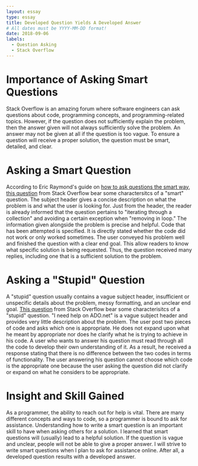 ```yaml
---
layout: essay
type: essay
title: Developed Question Yields A Developed Answer
# All dates must be YYYY-MM-DD format!
date: 2018-09-06
labels:
  - Question Asking
  - Stack Overflow
---
```


# Importance of Asking Smart Questions

Stack Overflow is an amazing forum where software engineers can ask questions about code, programming concepts, and programming-related topics. However, if the question does not sufficiently explain the problem, then the answer given will not always sufficiently solve the problem. An answer may not be given at all if the question is too vague. To ensure a question will receive a proper solution, the question must be smart, detailed, and clear.

# Asking a Smart Question

According to Eric Raymond's guide on <a href="http://www.catb.org/esr/faqs/smart-questions.html">how to ask questions the smart way</a>, <a href="https://stackoverflow.com/questions/223918/iterating-through-a-collection-avoiding-concurrentmodificationexception-when-re">this question</a> from Stack Overflow bear some charactersitcs of a "smart" question. The subject header gives a concise description on what the problem is and what the user is looking for. Just from the header, the reader is already informed that the question pertains to "iterating through a collection" and avoiding a certain exception when "removing in loop." The information given alongside the problem is precise and helpful. Code that has been attempted is specified. It is directly stated whether the code did not work or only worked sometimes. The user conveyed his problem well and finished the question with a clear end goal. This allow readers to know what specific solution is being requested. Thus, the question received many replies, including one that is a sufficient solution to the problem. 

# Asking a "Stupid" Question

A "stupid" question usually contains a vague subject header, insufficient or unspecific details about the problem, messy formatting, and an unclear end goal. <a href="https://stackoverflow.com/questions/45333586/i-need-help-on-ado-net">This question</a> from Stack Overflow bear some characterisitcs of a "stupid" question. "I need help on ADO.net" is a vague subject header and provides very little description about the problem. The user post two pieces of code and asks which one is appropriate. He does not expand upon what he meant by appropriate nor does he clarify what he is trying to achieve in his code. A user who wants to answer his question must read through all the code to develop their own understanding of it. As a result, he received a response stating that there is no difference between the two codes in terms of functionality. The user answering his question cannot choose which code is the appropriate one because the user asking the question did not clarify or expand on what he considers to be appropriate.

# Insight and Skill Gained

As a programmer, the ability to reach out for help is vital. There are many different concepts and ways to code, so a programmer is bound to ask for assistance. Understanding how to write a smart question is an important skill to have when asking others for a solution. I learned that smart questions will (usually) lead to a helpful solution. If the question is vague and unclear, people will not be able to give a proper answer. I will strive to write smart questions when I plan to ask for assistance online. After all, a developed question results with a developed answer.
